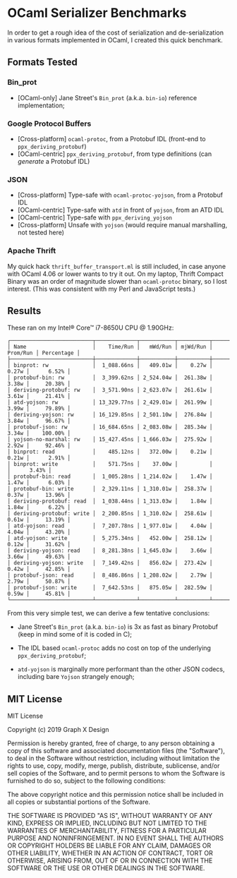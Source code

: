 # OCaml Serializer Benchmarks

In order to get a rough idea of the cost of serialization and de-serialization in various formats implemented in OCaml, I created this quick benchmark.

## Formats Tested

### Bin_prot

* [OCaml-only] Jane Street's `Bin_prot` (a.k.a. `bin-io`) reference implementation;

### Google Protocol Buffers

* [Cross-platform] `ocaml-protoc`, from a Protobuf IDL (front-end to `ppx_deriving_protobuf`)
* [OCaml-centric] `ppx_deriving_protobuf`, from type definitions (can _generate_ a Protobuf IDL)

### JSON

* [Cross-platform] Type-safe with `ocaml-protoc-yojson`, from a Protobuf IDL
* [OCaml-centric] Type-safe with `atd` in front of `yojson`, from an ATD IDL
* [OCaml-centric] Type-safe with `ppx_deriving_yojson`
* [Cross-platform] Unsafe with `yojson` (would require manual marshalling, not tested here)

### Apache Thrift

My quick hack `thrift_buffer_transport.ml` is still included, in case anyone with OCaml 4.06 or lower wants to try it out.  On my laptop, Thrift Compact Binary was an order of magnitude slower than `ocaml-protoc` binary, so I lost interest.  (This was consistent with my Perl and JavaScript tests.)

## Results

These ran on my Intel® Core™ i7-8650U CPU @ 1.90GHz:

```text
┌──────────────────────────┬─────────────┬───────────┬──────────┬──────────┬────────────┐
│ Name                     │    Time/Run │   mWd/Run │ mjWd/Run │ Prom/Run │ Percentage │
├──────────────────────────┼─────────────┼───────────┼──────────┼──────────┼────────────┤
│ binprot: rw              │  1_088.66ns │   409.01w │    0.27w │    0.27w │      6.52% │
│ protobuf-bin: rw         │  3_399.62ns │ 2_524.04w │  261.38w │    3.38w │     20.38% │
│ deriving-protobuf: rw    │  3_571.90ns │ 2_623.07w │  261.61w │    3.61w │     21.41% │
│ atd-yojson: rw           │ 13_329.77ns │ 2_429.01w │  261.99w │    3.99w │     79.89% │
│ deriving-yojson: rw      │ 16_129.85ns │ 2_501.10w │  276.84w │    3.84w │     96.67% │
│ protobuf-json: rw        │ 16_684.65ns │ 2_083.08w │  285.34w │    3.34w │    100.00% │
│ yojson-no-marshal: rw    │ 15_427.45ns │ 1_666.03w │  275.92w │    2.92w │     92.46% │
│ binprot: read            │    485.12ns │   372.00w │    0.21w │    0.21w │      2.91% │
│ binprot: write           │    571.75ns │    37.00w │          │          │      3.43% │
│ protobuf-bin: read       │  1_005.28ns │ 1_214.02w │    1.47w │    1.47w │      6.03% │
│ protobuf-bin: write      │  2_329.11ns │ 1_310.01w │  258.37w │    0.37w │     13.96% │
│ deriving-protobuf: read  │  1_038.44ns │ 1_313.03w │    1.84w │    1.84w │      6.22% │
│ deriving-protobuf: write │  2_200.85ns │ 1_310.02w │  258.61w │    0.61w │     13.19% │
│ atd-yojson: read         │  7_207.78ns │ 1_977.01w │    4.04w │    4.04w │     43.20% │
│ atd-yojson: write        │  5_275.34ns │   452.00w │  258.12w │    0.12w │     31.62% │
│ deriving-yojson: read    │  8_281.38ns │ 1_645.03w │    3.66w │    3.66w │     49.63% │
│ deriving-yojson: write   │  7_149.42ns │   856.02w │  273.42w │    0.42w │     42.85% │
│ protobuf-json: read      │  8_486.86ns │ 1_208.02w │    2.79w │    2.79w │     50.87% │
│ protobuf-json: write     │  7_642.53ns │   875.05w │  282.59w │    0.59w │     45.81% │
└──────────────────────────┴─────────────┴───────────┴──────────┴──────────┴────────────┘
```

From this very simple test, we can derive a few tentative conclusions:

* Jane Street's `Bin_prot` (a.k.a. `bin-io`) is 3x as fast as binary Protobuf (keep in mind some of it is coded in C);

* The IDL based `ocaml-protoc` adds no cost on top of the underlying `ppx_deriving_protobuf`;

* `atd-yojson` is marginally more performant than the other JSON codecs, including bare `Yojson` strangely enough;

## MIT License

MIT License

Copyright (c) 2019 Graph X Design

Permission is hereby granted, free of charge, to any person obtaining a copy of this software and associated documentation files (the "Software"), to deal in the Software without restriction, including without limitation the rights to use, copy, modify, merge, publish, distribute, sublicense, and/or sell copies of the Software, and to permit persons to whom the Software is furnished to do so, subject to the following conditions:

The above copyright notice and this permission notice shall be included in all copies or substantial portions of the Software.

THE SOFTWARE IS PROVIDED "AS IS", WITHOUT WARRANTY OF ANY KIND, EXPRESS OR IMPLIED, INCLUDING BUT NOT LIMITED TO THE WARRANTIES OF MERCHANTABILITY, FITNESS FOR A PARTICULAR PURPOSE AND NONINFRINGEMENT. IN NO EVENT SHALL THE AUTHORS OR COPYRIGHT HOLDERS BE LIABLE FOR ANY CLAIM, DAMAGES OR OTHER LIABILITY, WHETHER IN AN ACTION OF CONTRACT, TORT OR OTHERWISE, ARISING FROM, OUT OF OR IN CONNECTION WITH THE SOFTWARE OR THE USE OR OTHER DEALINGS IN THE SOFTWARE.

